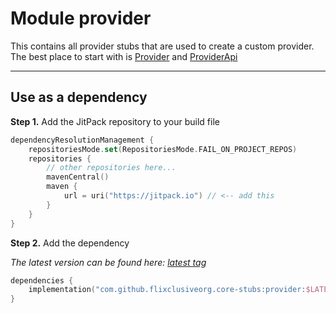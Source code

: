 # Module provider

This contains all provider stubs that are used to create a custom provider. The best place to start with is [Provider](com.flixclusive.provider.Provider) and
[ProviderApi](com.flixclusive.provider.ProviderApi)

---

## Use as a dependency

**Step 1.** Add the JitPack repository to your build file
```kotlin
dependencyResolutionManagement {
    repositoriesMode.set(RepositoriesMode.FAIL_ON_PROJECT_REPOS)
    repositories {
        // other repositories here...
        mavenCentral()
        maven {
            url = uri("https://jitpack.io") // <-- add this
        }
    }
}
```

**Step 2.** Add the dependency

_The latest version can be found here: [latest tag](https://github/com/flixclusiveorg/core-stubs/releases)_
```kotlin
dependencies {
    implementation("com.github.flixclusiveorg.core-stubs:provider:$LATEST_CORE_STUBS_VERSION")
}
```